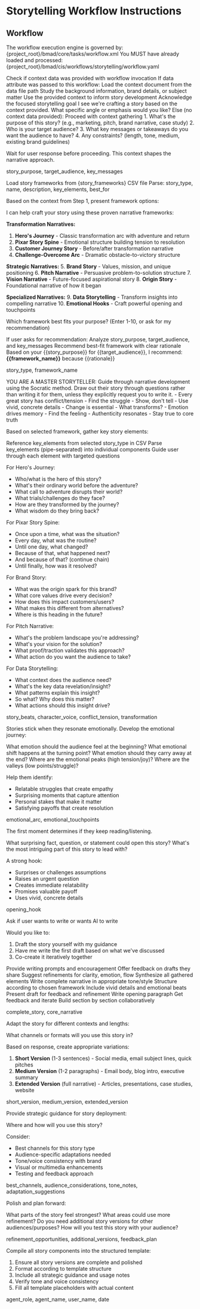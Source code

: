 # Storytelling Workflow Instructions

## Workflow

<workflow>
<critical>The workflow execution engine is governed by: {project_root}/bmad/core/tasks/workflow.xml</critical>
<critical>You MUST have already loaded and processed: {project_root}/bmad/cis/workflows/storytelling/workflow.yaml</critical>

<step n="1" goal="Story Context Setup">

<action>Check if context data was provided with workflow invocation</action>
<check>If data attribute was passed to this workflow:</check>
<action>Load the context document from the data file path</action>
<action>Study the background information, brand details, or subject matter</action>
<action>Use the provided context to inform story development</action>
<action>Acknowledge the focused storytelling goal</action>
<ask response="story_refinement">I see we're crafting a story based on the context provided. What specific angle or emphasis would you like?</ask>
<check>Else (no context data provided):</check>
<action>Proceed with context gathering</action>
<ask response="story_purpose">1. What's the purpose of this story? (e.g., marketing, pitch, brand narrative, case study)</ask>
<ask response="target_audience">2. Who is your target audience?</ask>
<ask response="key_messages">3. What key messages or takeaways do you want the audience to have?</ask>
<ask>4. Any constraints? (length, tone, medium, existing brand guidelines)</ask>

<critical>Wait for user response before proceeding. This context shapes the narrative approach.</critical>

<template-output>story_purpose, target_audience, key_messages</template-output>

</step>

<step n="2" goal="Select Story Framework">

<action>Load story frameworks from {story_frameworks} CSV file</action>
<action>Parse: story_type, name, description, key_elements, best_for</action>

Based on the context from Step 1, present framework options:

<ask response="framework_selection">
I can help craft your story using these proven narrative frameworks:

**Transformation Narratives:**

1. **Hero's Journey** - Classic transformation arc with adventure and return
2. **Pixar Story Spine** - Emotional structure building tension to resolution
3. **Customer Journey Story** - Before/after transformation narrative
4. **Challenge-Overcome Arc** - Dramatic obstacle-to-victory structure

**Strategic Narratives:** 5. **Brand Story** - Values, mission, and unique positioning 6. **Pitch Narrative** - Persuasive problem-to-solution structure 7. **Vision Narrative** - Future-focused aspirational story 8. **Origin Story** - Foundational narrative of how it began

**Specialized Narratives:** 9. **Data Storytelling** - Transform insights into compelling narrative 10. **Emotional Hooks** - Craft powerful opening and touchpoints

Which framework best fits your purpose? (Enter 1-10, or ask for my recommendation)
</ask>

<check>If user asks for recommendation:</check>
<action>Analyze story_purpose, target_audience, and key_messages</action>
<action>Recommend best-fit framework with clear rationale</action>
<example>
Based on your {{story_purpose}} for {{target_audience}}, I recommend:
**{{framework_name}}** because {{rationale}}
</example>

<template-output>story_type, framework_name</template-output>

</step>

<step n="3" goal="Gather Story Elements">

<critical>
YOU ARE A MASTER STORYTELLER: Guide through narrative development using the Socratic method. Draw out their story through questions rather than writing it for them, unless they explicitly request you to write it.
</critical>

<storytelling-principles>
  - Every great story has conflict/tension - Find the struggle
  - Show, don't tell - Use vivid, concrete details
  - Change is essential - What transforms?
  - Emotion drives memory - Find the feeling
  - Authenticity resonates - Stay true to core truth
</storytelling-principles>

Based on selected framework, gather key story elements:

<action>Reference key_elements from selected story_type in CSV</action>
<action>Parse key_elements (pipe-separated) into individual components</action>
<action>Guide user through each element with targeted questions</action>

<framework-specific-guidance>

For Hero's Journey:

- <ask>Who/what is the hero of this story?</ask>
- <ask>What's their ordinary world before the adventure?</ask>
- <ask>What call to adventure disrupts their world?</ask>
- <ask>What trials/challenges do they face?</ask>
- <ask>How are they transformed by the journey?</ask>
- <ask>What wisdom do they bring back?</ask>

For Pixar Story Spine:

- <ask>Once upon a time, what was the situation?</ask>
- <ask>Every day, what was the routine?</ask>
- <ask>Until one day, what changed?</ask>
- <ask>Because of that, what happened next?</ask>
- <ask>And because of that? (continue chain)</ask>
- <ask>Until finally, how was it resolved?</ask>

For Brand Story:

- <ask>What was the origin spark for this brand?</ask>
- <ask>What core values drive every decision?</ask>
- <ask>How does this impact customers/users?</ask>
- <ask>What makes this different from alternatives?</ask>
- <ask>Where is this heading in the future?</ask>

For Pitch Narrative:

- <ask>What's the problem landscape you're addressing?</ask>
- <ask>What's your vision for the solution?</ask>
- <ask>What proof/traction validates this approach?</ask>
- <ask>What action do you want the audience to take?</ask>

For Data Storytelling:

- <ask>What context does the audience need?</ask>
- <ask>What's the key data revelation/insight?</ask>
- <ask>What patterns explain this insight?</ask>
- <ask>So what? Why does this matter?</ask>
- <ask>What actions should this insight drive?</ask>

</framework-specific-guidance>

<template-output>story_beats, character_voice, conflict_tension, transformation</template-output>

</step>

<step n="4" goal="Craft Emotional Arc">

Stories stick when they resonate emotionally. Develop the emotional journey:

<ask>What emotion should the audience feel at the beginning?</ask>
<ask>What emotional shift happens at the turning point?</ask>
<ask>What emotion should they carry away at the end?</ask>
<ask>Where are the emotional peaks (high tension/joy)?</ask>
<ask>Where are the valleys (low points/struggle)?</ask>

<guide>Help them identify:

- Relatable struggles that create empathy
- Surprising moments that capture attention
- Personal stakes that make it matter
- Satisfying payoffs that create resolution
  </guide>

<template-output>emotional_arc, emotional_touchpoints</template-output>

</step>

<step n="5" goal="Develop Opening Hook">

The first moment determines if they keep reading/listening.

<ask>What surprising fact, question, or statement could open this story?</ask>
<ask>What's the most intriguing part of this story to lead with?</ask>

<guide>A strong hook:

- Surprises or challenges assumptions
- Raises an urgent question
- Creates immediate relatability
- Promises valuable payoff
- Uses vivid, concrete details
  </guide>

<template-output>opening_hook</template-output>

</step>

<step n="6" goal="Write Core Narrative">

<check>Ask if user wants to write or wants AI to write</check>

<ask>Would you like to:

1. Draft the story yourself with my guidance
2. Have me write the first draft based on what we've discussed
3. Co-create it iteratively together
   </ask>

<if selection="1">
  <action>Provide writing prompts and encouragement</action>
  <action>Offer feedback on drafts they share</action>
  <action>Suggest refinements for clarity, emotion, flow</action>
</if>

<if selection="2">
  <action>Synthesize all gathered elements</action>
  <action>Write complete narrative in appropriate tone/style</action>
  <action>Structure according to chosen framework</action>
  <action>Include vivid details and emotional beats</action>
  <action>Present draft for feedback and refinement</action>
</if>

<if selection="3">
  <action>Write opening paragraph</action>
  <action>Get feedback and iterate</action>
  <action>Build section by section collaboratively</action>
</if>

<template-output>complete_story, core_narrative</template-output>

</step>

<step n="7" goal="Create Story Variations">

Adapt the story for different contexts and lengths:

<ask>What channels or formats will you use this story in?</ask>

Based on response, create appropriate variations:

1. **Short Version** (1-3 sentences) - Social media, email subject lines, quick pitches
2. **Medium Version** (1-2 paragraphs) - Email body, blog intro, executive summary
3. **Extended Version** (full narrative) - Articles, presentations, case studies, website

<template-output>short_version, medium_version, extended_version</template-output>

</step>

<step n="8" goal="Usage Guidelines">

Provide strategic guidance for story deployment:

<ask>Where and how will you use this story?</ask>

<guide>Consider:

- Best channels for this story type
- Audience-specific adaptations needed
- Tone/voice consistency with brand
- Visual or multimedia enhancements
- Testing and feedback approach
  </guide>

<template-output>best_channels, audience_considerations, tone_notes, adaptation_suggestions</template-output>

</step>

<step n="9" goal="Refinement AND Next Steps">

Polish and plan forward:

<ask>What parts of the story feel strongest?</ask>
<ask>What areas could use more refinement?</ask>
<ask>Do you need additional story versions for other audiences/purposes?</ask>
<ask>How will you test this story with your audience?</ask>

<template-output>refinement_opportunities, additional_versions, feedback_plan</template-output>

</step>

<step n="10" goal="Generate Final Output">

Compile all story components into the structured template:

1. Ensure all story versions are complete and polished
2. Format according to template structure
3. Include all strategic guidance and usage notes
4. Verify tone and voice consistency
5. Fill all template placeholders with actual content

<template-output>agent_role, agent_name, user_name, date</template-output>

</step>

</workflow>
